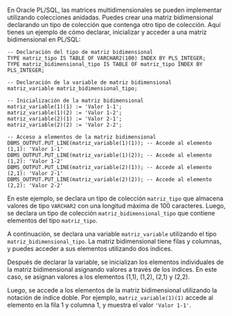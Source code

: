 En Oracle PL/SQL, las matrices multidimensionales se pueden implementar utilizando colecciones anidadas. Puedes crear una matriz bidimensional declarando un tipo de colección que contenga otro tipo de colección. Aquí tienes un ejemplo de cómo declarar, inicializar y acceder a una matriz bidimensional en PL/SQL:

```
-- Declaración del tipo de matriz bidimensional
TYPE matriz_tipo IS TABLE OF VARCHAR2(100) INDEX BY PLS_INTEGER;
TYPE matriz_bidimensional_tipo IS TABLE OF matriz_tipo INDEX BY PLS_INTEGER;

-- Declaración de la variable de matriz bidimensional
matriz_variable matriz_bidimensional_tipo;

-- Inicialización de la matriz bidimensional
matriz_variable(1)(1) := 'Valor 1-1';
matriz_variable(1)(2) := 'Valor 1-2';
matriz_variable(2)(1) := 'Valor 2-1';
matriz_variable(2)(2) := 'Valor 2-2';

-- Acceso a elementos de la matriz bidimensional
DBMS_OUTPUT.PUT_LINE(matriz_variable(1)(1)); -- Accede al elemento (1,1): 'Valor 1-1'
DBMS_OUTPUT.PUT_LINE(matriz_variable(1)(2)); -- Accede al elemento (1,2): 'Valor 1-2'
DBMS_OUTPUT.PUT_LINE(matriz_variable(2)(1)); -- Accede al elemento (2,1): 'Valor 2-1'
DBMS_OUTPUT.PUT_LINE(matriz_variable(2)(2)); -- Accede al elemento (2,2): 'Valor 2-2'
```

En este ejemplo, se declara un tipo de colección `matriz_tipo` que almacena valores de tipo `VARCHAR2` con una longitud máxima de 100 caracteres. Luego, se declara un tipo de colección `matriz_bidimensional_tipo` que contiene elementos del tipo `matriz_tipo`.

A continuación, se declara una variable `matriz_variable` utilizando el tipo `matriz_bidimensional_tipo`. La matriz bidimensional tiene filas y columnas, y puedes acceder a sus elementos utilizando dos índices.

Después de declarar la variable, se inicializan los elementos individuales de la matriz bidimensional asignando valores a través de los índices. En este caso, se asignan valores a los elementos (1,1), (1,2), (2,1) y (2,2).

Luego, se accede a los elementos de la matriz bidimensional utilizando la notación de índice doble. Por ejemplo, `matriz_variable(1)(1)` accede al elemento en la fila 1 y columna 1, y muestra el valor `'Valor 1-1'`.
